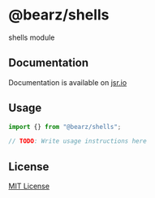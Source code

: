 # @bearz/shells

shells module

## Documentation

Documentation is available on [jsr.io](https://jsr.io/@bearz/shells/doc)

## Usage
```typescript
import {} from "@bearz/shells";

// TODO: Write usage instructions here
```

## License

[MIT License](./LICENSE.md)